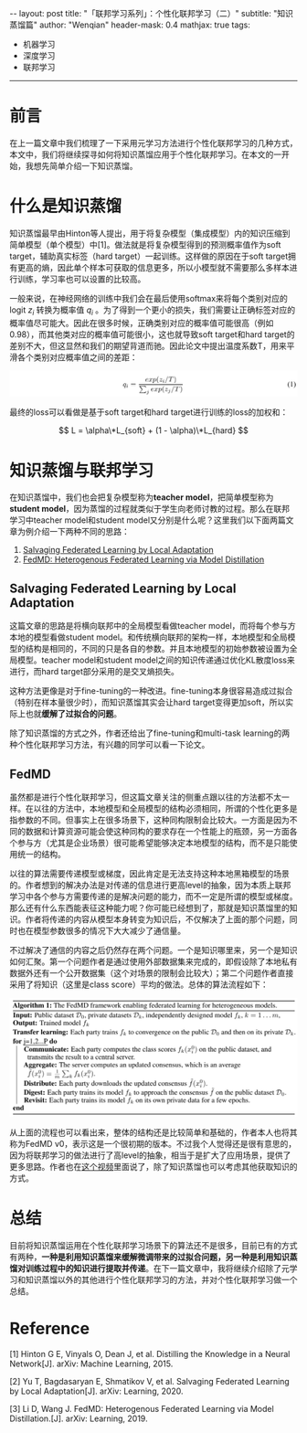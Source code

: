 --
layout: post
title: "「联邦学习系列」：个性化联邦学习（二）"
subtitle: "知识蒸馏篇"
author: "Wenqian"
header-mask: 0.4
mathjax: true
tags:
  - 机器学习
  - 深度学习
  - 联邦学习
---

# 前言
在上一篇文章中我们梳理了一下采用元学习方法进行个性化联邦学习的几种方式，本文中，我们将继续探寻如何将知识蒸馏应用于个性化联邦学习。在本文的一开始，我想先简单介绍一下知识蒸馏。

# 什么是知识蒸馏
知识蒸馏最早由Hinton等人提出，用于将复杂模型（集成模型）内的知识压缩到简单模型（单个模型）中[1]。做法就是将复杂模型得到的预测概率值作为soft target，辅助真实标签（hard target）一起训练。这样做的原因在于soft target拥有更高的熵，因此单个样本可获取的信息更多，所以小模型就不需要那么多样本进行训练，学习率也可以设置的比较高。

一般来说，在神经网络的训练中我们会在最后使用softmax来将每个类别对应的logit $z_i$ 转换为概率值 $q_i$ 。为了得到一个更小的损失，我们需要让正确标签对应的概率值尽可能大。因此在很多时候，正确类别对应的概率值可能很高（例如0.98），而其他类对应的概率值可能很小，这也就导致soft target和hard target的差别不大，但这显然和我们的期望背道而驰。因此论文中提出温度系数T，用来平滑各个类别对应概率值之间的差距：

![img](/img/in-post/fl/personalization-knowledge/temperature.png)

最终的loss可以看做是基于soft target和hard target进行训练的loss的加权和：

$$ L = \alpha\*L_{soft} + (1 - \alpha)\*L_{hard} $$

# 知识蒸馏与联邦学习
在知识蒸馏中，我们也会把复杂模型称为**teacher model**，把简单模型称为**student model**，因为蒸馏的过程就类似于学生向老师讨教的过程。那么在联邦学习中teacher model和student model又分别是什么呢？这里我们以下面两篇文章为例介绍一下两种不同的思路：
1. [Salvaging Federated Learning by Local Adaptation](https://arxiv.org/abs/2002.04758)
2. [FedMD: Heterogenous Federated Learning via Model Distillation](https://arxiv.org/abs/1910.03581?context=cs)

## Salvaging Federated Learning by Local Adaptation
这篇文章的思路是将横向联邦中的全局模型看做teacher model，而将每个参与方本地的模型看做student model。和传统横向联邦的架构一样，本地模型和全局模型的结构是相同的，不同的只是各自的参数。并且本地模型的初始参数被设置为全局模型。teacher model和student model之间的知识传递通过优化KL散度loss来进行，而hard target部分采用的是交叉熵损失。

这种方法更像是对于fine-tuning的一种改进。fine-tuning本身很容易造成过拟合（特别在样本量很少时），而知识蒸馏其实会让hard target变得更加soft，所以实际上也就**缓解了过拟合的问题**。

除了知识蒸馏的方式之外，作者还给出了fine-tuning和multi-task learning的两种个性化联邦学习方法，有兴趣的同学可以看一下论文。

## FedMD
虽然都是进行个性化联邦学习，但这篇文章关注的侧重点跟以往的方法都不太一样。在以往的方法中，本地模型和全局模型的结构必须相同，所谓的个性化更多是指参数的不同。但事实上在很多场景下，这种同构限制会比较大。一方面是因为不同的数据和计算资源可能会使这种同构的要求存在一个性能上的瓶颈，另一方面各个参与方（尤其是企业场景）很可能希望能够决定本地模型的结构，而不是只能使用统一的结构。

以往的算法需要传递模型或梯度，因此肯定是无法支持这种本地黑箱模型的场景的。作者想到的解决办法是对传递的信息进行更高level的抽象，因为本质上联邦学习中各个参与方需要传递的是解决问题的能力，而不一定是所谓的模型或梯度。那么还有什么东西能表征这种能力呢？你可能已经想到了，那就是知识蒸馏里的知识。作者将传递的内容从模型本身转变为知识后，不仅解决了上面的那个问题，同时也在模型参数很多的情况下大大减少了通信量。

不过解决了通信的内容之后仍然存在两个问题。一个是知识哪里来，另一个是知识如何汇聚。第一个问题作者是通过使用外部数据集来完成的，即假设除了本地私有数据外还有一个公开数据集（这个对场景的限制会比较大）；第二个问题作者直接采用了将知识（这里是class score）平均的做法。总体的算法流程如下：

![img](/img/in-post/fl/personalization-knowledge/fedmd.png)

从上面的流程也可以看出来，整体的结构还是比较简单和基础的，作者本人也将其称为FedMD v0，表示这是一个很初期的版本。不过我个人觉得还是很有意思的，因为将联邦学习的做法进行了高level的抽象，相当于是扩大了应用场景，提供了更多思路。作者也在[这个视频](https://www.bilibili.com/video/av84088104)里面说了，除了知识蒸馏也可以考虑其他获取知识的方式。

# 总结
目前将知识蒸馏运用在个性化联邦学习场景下的算法还不是很多，目前已有的方式有两种，**一种是利用知识蒸馏来缓解微调带来的过拟合问题，另一种是利用知识蒸馏对训练过程中的知识进行提取并传递**。在下一篇文章中，我将继续介绍除了元学习和知识蒸馏以外的其他进行个性化联邦学习的方法，并对个性化联邦学习做一个总结。

# Reference
[1] Hinton G E, Vinyals O, Dean J, et al. Distilling the Knowledge in a Neural Network[J]. arXiv: Machine Learning, 2015.

[2] Yu T, Bagdasaryan E, Shmatikov V, et al. Salvaging Federated Learning by Local Adaptation[J]. arXiv: Learning, 2020.

[3] Li D, Wang J. FedMD: Heterogenous Federated Learning via Model Distillation.[J]. arXiv: Learning, 2019.
